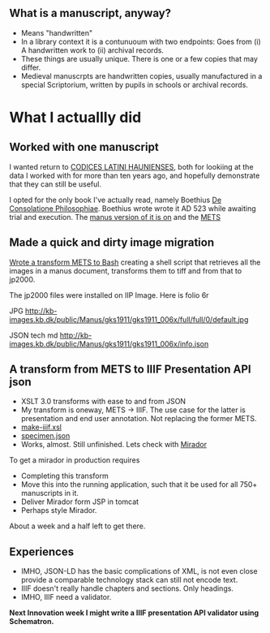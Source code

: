 
## What is a manuscript, anyway?

* Means "handwritten"
* In a library context it is a contunuoum with two endpoints: Goes from (i) A handwritten work to (ii) archival records. 
* These things are usually unique. There is one or a few copies that may differ.
* Medieval manuscrpts are handwritten copies, usually manufactured in a special Scriptorium, written by pupils in schools or archival records.

# What I actuallly did

## Worked with one manuscript

I wanted return to [CODICES LATINI HAUNIENSES](http://www.kb.dk/en/nb/materialer/haandskrifter/HA/e-mss/clh.html), both for lookiing at the data I worked with for more than ten years ago, and hopefully demonstrate that they can still be useful.

I opted for the only book I've actually read, namely Boethius [De Consolatione Philosophiae](https://en.wikipedia.org/wiki/The_Consolation_of_Philosophy). Boethius wrote wrote it AD 523 while awaiting trial and execution. The [manus version of it is on](http://www.kb.dk/permalink/2006/manus/642/eng/) and the [METS](https://github.com/Det-Kongelige-Bibliotek/permalink-manus/blob/iiif_presentation/src/main/webapp/data/manus/642/metsfile.xml)

## Made a quick and dirty image migration 

[Wrote a transform METS to Bash](https://github.com/Det-Kongelige-Bibliotek/permalink-manus/blob/iiif_presentation/sandbox/images/extract_img_info.xsl) creating a shell script that retrieves all the images in a 
manus document, transforms them to tiff and from that to jp2000.

The jp2000 files were installed on IIP Image. Here is folio 6r

JPG http://kb-images.kb.dk/public/Manus/gks1911/gks1911_006x/full/full/0/default.jpg

JSON tech md http://kb-images.kb.dk/public/Manus/gks1911/gks1911_006x/info.json

## A transform from METS to IIIF Presentation API json

* XSLT 3.0 transforms with ease to and from JSON
* My transform is oneway, METS -> IIIF. The use case for the latter is presentation and end user annotation. Not replacing the former METS. 
* [make-iiif.xsl](https://github.com/Det-Kongelige-Bibliotek/permalink-manus/blob/iiif_presentation/sandbox/json/make-iiif.xsl)
* [specimen.json](https://github.com/Det-Kongelige-Bibliotek/permalink-manus/blob/iiif_presentation/sandbox/specimen.json)
* Works, almost. Still unfinished. Lets check with [Mirador](https://projectmirador.org/demo/)

To get a mirador in production requires 

* Completing this transform
* Move this into the running application, such that it be used for all 750+ manuscripts in it.
* Deliver Mirador form JSP in tomcat
* Perhaps style Mirador.

About a week and a half left to get there.


## Experiences

* IMHO, JSON-LD has the basic complications of XML, is not even close provide a comparable technology stack can still not encode text.
* IIIF doesn't really handle chapters and sections. Only headings.
* IMHO, IIIF need a validator.

__Next Innovation week I might write a IIIF presentation API validator using Schematron.__



